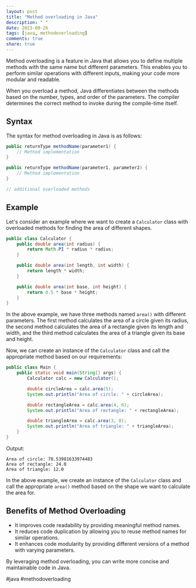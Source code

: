 ```yaml
---
layout: post
title: "Method overloading in Java"
description: " "
date: 2023-09-26
tags: [java, methodoverloading]
comments: true
share: true
---
```


Method overloading is a feature in Java that allows you to define multiple methods with the same name but different parameters. This enables you to perform similar operations with different inputs, making your code more modular and readable.

When you overload a method, Java differentiates between the methods based on the number, types, and order of the parameters. The compiler determines the correct method to invoke during the compile-time itself.

## Syntax

The syntax for method overloading in Java is as follows:

```java
public returnType methodName(parameter1) {
    // Method implementation
}

public returnType methodName(parameter1, parameter2) {
    // Method implementation
}

// additional overloaded methods
```

## Example

Let's consider an example where we want to create a `Calculator` class with overloaded methods for finding the area of different shapes.

```java
public class Calculator {
    public double area(int radius) {
        return Math.PI * radius * radius;
    }

    public double area(int length, int width) {
        return length * width;
    }

    public double area(int base, int height) {
        return 0.5 * base * height;
    }
}
```

In the above example, we have three methods named `area()` with different parameters. The first method calculates the area of a circle given its radius, the second method calculates the area of a rectangle given its length and width, and the third method calculates the area of a triangle given its base and height.

Now, we can create an instance of the `Calculator` class and call the appropriate method based on our requirements:

```java
public class Main {
    public static void main(String[] args) {
        Calculator calc = new Calculator();

        double circleArea = calc.area(5);
        System.out.println("Area of circle: " + circleArea);

        double rectangleArea = calc.area(4, 6);
        System.out.println("Area of rectangle: " + rectangleArea);

        double triangleArea = calc.area(3, 8);
        System.out.println("Area of triangle: " + triangleArea);
    }
}
```

Output:
```
Area of circle: 78.53981633974483
Area of rectangle: 24.0
Area of triangle: 12.0
```

In the above example, we create an instance of the `Calculator` class and call the appropriate `area()` method based on the shape we want to calculate the area for.

## Benefits of Method Overloading

- It improves code readability by providing meaningful method names.
- It reduces code duplication by allowing you to reuse method names for similar operations.
- It enhances code modularity by providing different versions of a method with varying parameters.

By leveraging method overloading, you can write more concise and maintainable code in Java.

#java #methodoverloading